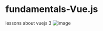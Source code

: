 # fundamentals-Vue.js
lessons about vuejs 3
![image](https://github.com/Diler22SS/Vue.js-3-TODO/assets/116864243/7db1c712-0c5a-4ce4-90a0-d593efa07613)
